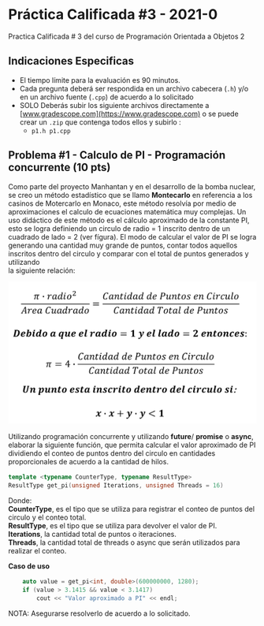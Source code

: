 # Práctica Calificada #3 - 2021-0

Practica Calificada # 3 del curso de Programación Orientada a Objetos 2

## Indicaciones Especificas
- El tiempo límite para la evaluación es 90 minutos.
- Cada pregunta deberá ser respondida en un archivo cabecera (`.h`)  y/o en un archivo fuente (`.cpp`) de acuerdo a lo solicitado
- SOLO Deberás subir los siguiente archivos directamente a [www.gradescope.com](https://www.gradescope.com) o se puede crear un `.zip` que contenga todos ellos y subirlo :
    - `p1.h p1.cpp`

## Problema #1 - Calculo de PI - Programación concurrente (10 pts)
Como parte del proyecto Manhantan y en el desarrollo de la
bomba nuclear, se creo un método estadístico que se llamo **Montecarlo** en referencia a los casinos de Motercarlo en Monaco, este método resolvía por medio de aproximaciones el calculo de ecuaciones matemática muy complejas. Un uso didáctico de este método es el cálculo aproximado de la constante
PI, esto se logra definiendo un circulo de radio = 1 inscrito dentro de un cuadrado de lado = 2 (ver fígura). El modo de calcular el valor de PI se logra generando una cantidad muy grande de puntos, contar todos aquellos inscritos dentro del circulo y comparar con el total de puntos generados y utilizando  
la siguiente relación: 

![Calculo de PI](calcular_pi.png)

Utilizando programación concurrente y utilizando **future**/ **promise** o **async**, elaborar la siguiente función, que permita calcular el valor aproximado de PI dividiendo el conteo de puntos dentro del circulo en cantidades proporcionales de acuerdo a la cantidad de hilos. 

```cpp
template <typename CounterType, typename ResultType>
ResultType get_pi(unsigned Iterations, unsigned Threads = 16)
```
Donde:  
**CounterType**, es el tipo que se utiliza para registrar el conteo de puntos del circulo y el conteo total.  
**ResultType**, es el tipo que se utiliza para devolver el valor de PI.  
**Iterations**, la cantidad total de puntos o iteraciones.  
**Threads**, la cantidad total de threads o async que serán utilizados para realizar el conteo.

**Caso de uso**
```cpp
    auto value = get_pi<int, double>(600000000, 1280);
    if (value > 3.1415 && value < 3.1417)
        cout << "Valor aproximado a PI" << endl;
```

NOTA: Asegurarse resolverlo de acuerdo a lo solicitado.